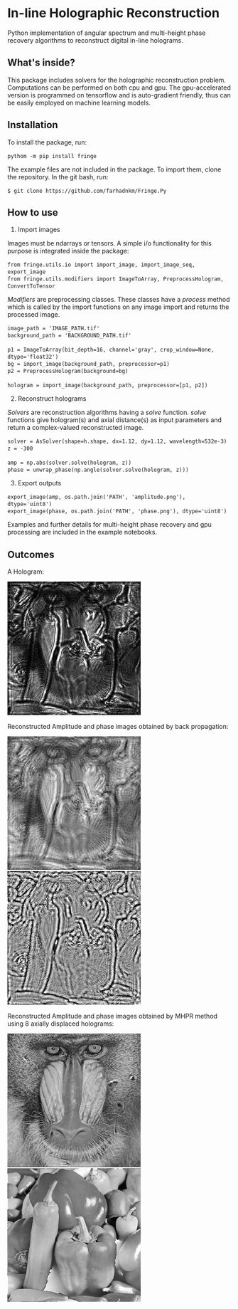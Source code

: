 # In-line Holographic Reconstruction
Python implementation of angular spectrum and multi-height phase recovery algorithms to reconstruct digital in-line holograms.

## What's inside?
This package includes solvers for the holographic reconstruction problem. Computations can be performed on both cpu and gpu. The gpu-accelerated version is programmed on tensorflow and is auto-gradient friendly, thus can be easily employed on machine learning models.

## Installation
To install the package, run:
```
pythom -m pip install fringe
```
The example files are not included in the package. To import them, clone the repository. In the git bash, run:
```
$ git clone https://github.com/farhadnkm/Fringe.Py
```

## How to use
1. Import images

Images must be ndarrays or tensors. A simple i/o functionality for this purpose is integrated inside the package:
```
from fringe.utils.io import import_image, import_image_seq, export_image
from fringe.utils.modifiers import ImageToArray, PreprocessHologram, ConvertToTensor
```
*Modifiers* are preprocessing classes. These classes have a *process* method which is called by the import functions on any image import and returns the processed image.
```
image_path = 'IMAGE_PATH.tif'
background_path = 'BACKGROUND_PATH.tif'

p1 = ImageToArray(bit_depth=16, channel='gray', crop_window=None, dtype='float32')
bg = import_image(background_path, preprocessor=p1)
p2 = PreprocessHologram(background=bg)

hologram = import_image(background_path, preprocessor=[p1, p2])
```
2. Reconstruct holograms

*Solvers* are reconstruction algorithms having a *solve* function. *solve* functions give hologram(s) and axial distance(s) as input parameters and return a complex-valued reconstructed image.
```
solver = AsSolver(shape=h.shape, dx=1.12, dy=1.12, wavelength=532e-3)
z = -300

amp = np.abs(solver.solve(hologram, z))
phase = unwrap_phase(np.angle(solver.solve(hologram, z)))
```

3. Export outputs
```
export_image(amp, os.path.join('PATH', 'amplitude.png'), dtype='uint8')
export_image(phase, os.path.join('PATH', 'phase.png'), dtype='uint8')
```
Examples and further details for multi-height phase recovery and gpu processing are included in the example notebooks.

## Outcomes

A Hologram:

<img src="images/hologram_preview.png" width="300">

Reconstructed Amplitude and phase images obtained by back propagation:

<img src="images/exports/bp_amplitude.png" width="300"> <img src="images/exports/bp_phase.png" width="300">

Reconstructed Amplitude and phase images obtained by MHPR method using 8 axially displaced holograms:

<img src="images/exports/mhpr_amplitude.png" width="300"> <img src="images/exports/mhpr_phase.png" width="300">
